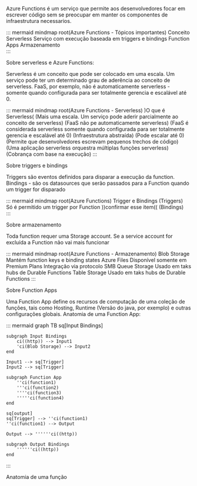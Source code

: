 Azure Functions é um serviço que  permite aos desenvolvedores focar em escrever código sem se preocupar em manter os componentes de infraestrutura necessarios.

::: mermaid
mindmap
  root(Azure Functions - Tópicos importantes)
    Conceito Serverless
    Serviço com execução baseada em triggers e bindings
    Function Apps
    Armazenamento      
:::

Sobre serverless e Azure Functions:

Serverless é um conceito que pode ser colocado em uma escala.
Um serviço pode ter um determinado grau de aderência ao conceito de serverless.
FaaS, por exemplo, não é automaticamente serverless - somente quando configurada para ser totalmente gerencia e escalável até 0.

::: mermaid
mindmap
  root(Azure Functions - Serverless)
    )O que é Serverless(
      (Mais uma escala. Um serviço pode aderir parcialmente ao conceito de serverless)
        (FaaS não pe automaticamente serverless)
          (FaaS é considerada serverless somente quando configurada para ser totalmente gerencia e escalável até 0)
      (Infraestrutura abstraída)
      (Pode escalar até 0)
      (Permite que desenvolvedores escrevam pequenos trechos de código)
      (Uma aplicação serverless orquestra múltiplas funções serverless)
      (Cobrança com base na execução)
:::

Sobre triggers e bindings

Triggers são eventos definidos para disparar a execução da function.
Bindings - são os datasources que serão passados para a Function quando um trigger for disparado

::: mermaid
mindmap
  root(Azure Functions)
    Trigger e Bindings
      (Triggers)        
        Só é permitido um trigger por Function ))confirmar esse item((
      (Bindings)        
:::

Sobre armazenamento

Toda function requer uma Storage account. Se a service account for excluída a Function não vai mais funcionar

::: mermaid
mindmap
  root(Azure Functions - Armazenamento)
    Blob Storage
      Mantém function keys e binding states
    Azure Files
      Disponível somente em Premium Plans
      Integração via protocolo SMB
    Queue Storage
      Usado em taks hubs de Durable Functions
    Table Storage
      Usado em taks hubs de Durable Functions
:::

Sobre Function Apps

Uma Function App define os recursos de computação de uma coleção de funções, tais como Hosting, Runtime (Versão do java, por exemplo) e outras configurações globais.
Anatomia de uma Function App:

::: mermaid
  graph TB
    sq[Input Bindings]

    subgraph Input Bindings
        ci((http)) --> Input1
        'ci(Blob Storage) --> Input2
    end

    Input1 --> sq[Trigger]
    Input2 --> sq[Trigger]

    subgraph Function App
        ''ci(function1)
        '''ci(function2)
        ''''ci(function3)
        '''''ci(function4)
    end

    sq[output]
    sq[Trigger] --> ''ci(function1)
    ''ci(function1) --> Output

    Output --> ''''''ci((http)) 

    subgraph Output Bindings
        ''''''ci((http)) 
    end

:::

Anatomia de uma função